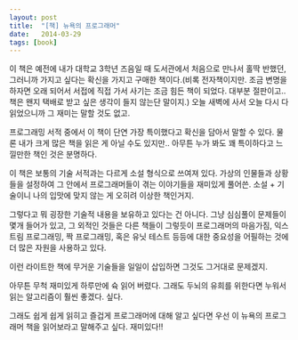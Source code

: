 ```yaml
---
layout: post
title:  "[책] 뉴욕의 프로그래머"
date:   2014-03-29
tags: [book]
---
```


  이 책은 예전에 내가 대학교 3학년 즈음일 때 도서관에서 처음으로 만나서 홀딱 반했던, 그러니까 가지고 싶다는 확신을 가지고 구매한 책이다.(비록 전자책이지만. 조금 변명을 하자면 오래 되어서 서접에 직접 가서 사기는 조금 힘든 책이 되었다. 대부분 절판이고.. 책은 왠지 택배로 받고 싶은 생각이 들지 않는단 말이지.) 오늘 새벽에 사서 오늘 다시 다 읽었으니까 그 재미는 말할 것도 없고. 

  프로그래밍 서적 중에서 이 책이 단연 가장 특이했다고 확신을 담아서 말할 수 있다. 물론 내가 크게 많은 책을 읽은 게 아닐 수도 있지만.. 아무튼 누가 봐도 꽤 특이하다고 느낄만한 책인 것은 분명하다. 

  이 책은 보통의 기술 서적과는 다르게 소설 형식으로 쓰여져 있다. 가상의 인물들과 상황들을 설정하여 그 안에서 프로그래머들이 겪는 이야기들을 재미있게 풀어쓴. 소설 + 기술이니 나의 입맛에 맞지 않는 게 오히려 이상한 책인거지. 

  그렇다고 뭐 굉장한 기술적 내용을 보유하고 있다는 건 아니다. 그냥 심심풀이 문제들이 몇개 들어가 있고, 그 외적인 것들은 다른 책들이 그렇듯이 프로그래머의 마음가짐, 익스트림 프로그래밍, 짝 프로그래밍, 혹은 유닛 테스트 등등에 대한 중요성을 어필하는 것에 더 많은 자원을 사용하고 있다. 

  이런 라이트한 책에 무거운 기술들을 일일이 삽입하면 그것도 그거대로 문제겠지. 

  아무튼 무척 재미있게 하루만에 슉 읽어 버렸다. 그래도 두뇌의 유희를 위한다면 누워서 읽는 알고리즘이 훨씬 좋겠다. 싶다. 

  그래도 쉽게 쉽게 읽히고 즐겁게 프로그래머에 대해 알고 싶다면 우선 이 뉴욕의 프로그래머 책을 읽어보라고 말해주고 싶다. 재미있다!!